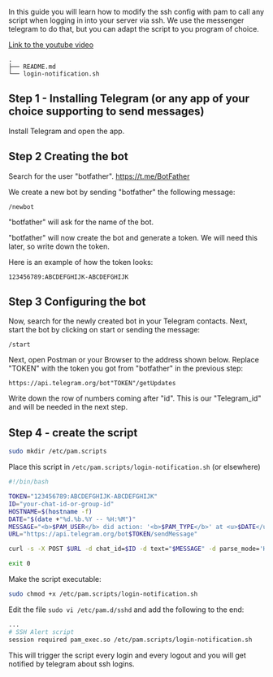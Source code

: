 In this guide you will learn how to modify the ssh config with pam to call any script when logging in into your server via ssh.
We use the messenger telegram to do that, but you can adapt the script to you program of choice.



[Link to the youtube video](https://youtu.be/VzH4NfJMiQc)
```
.
├── README.md
└── login-notification.sh
```

## Step 1 - Installing Telegram (or any app of your choice supporting to send messages)
Install Telegram and open the app.

## Step 2  Creating the bot
Search for the user "botfather". https://t.me/BotFather

We create a new bot by sending "botfather" the following message:

`/newbot`

"botfather" will ask for the name of the bot.

"botfather" will now create the bot and generate a token. We will need this later, so write down the token.

Here is an example of how the token looks:

`123456789:ABCDEFGHIJK-ABCDEFGHIJK`

## Step 3 Configuring the bot

Now, search for the newly created bot in your Telegram contacts. Next, start the bot by clicking on start or sending the message:

`/start`

Next, open Postman or your Browser to the address shown below. Replace "TOKEN" with the token you got from "botfather" in the previous step:

`https://api.telegram.org/bot"TOKEN"/getUpdates`

Write down the row of numbers coming after "id". This is our "Telegram_id" and will be needed in the next step.

## Step 4 - create the script

```bash
sudo mkdir /etc/pam.scripts
```

Place this script in `/etc/pam.scripts/login-notification.sh` (or elsewhere)

```bash
#!/bin/bash

TOKEN="123456789:ABCDEFGHIJK-ABCDEFGHIJK"
ID="your-chat-id-or-group-id"
HOSTNAME=$(hostname -f)
DATE="$(date +"%d.%b.%Y -- %H:%M")"
MESSAGE="<b>$PAM_USER</b> did action: '<b>$PAM_TYPE</b>' at <u>$DATE</u> on $HOSTNAME from IP: <code>$PAM_RHOST</code> !"
URL="https://api.telegram.org/bot$TOKEN/sendMessage"

curl -s -X POST $URL -d chat_id=$ID -d text="$MESSAGE" -d parse_mode='HTML' 2>&1 /dev/null

exit 0
```
Make the script executable:
```bash
sudo chmod +x /etc/pam.scripts/login-notification.sh
```

Edit the file `sudo vi /etc/pam.d/sshd` and add the following to the end:

```bash
...
# SSH Alert script
session required pam_exec.so /etc/pam.scripts/login-notification.sh
```

This will trigger the script every login and every logout and you will get notified by telegram about ssh logins.